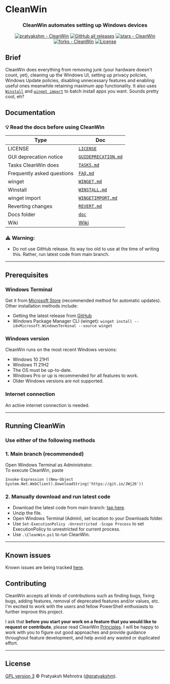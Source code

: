 # CleanWin
<h3 align ="center">CleanWin automates setting up Windows devices</h3>
<p align="center">
<a href="https://github.com/pratyakshm/CleanWin#running-cleanwin"><img src="https://img.shields.io/static/v1?label=pratyakshm&message=CleanWin&color=blue&logo=github" alt="pratyakshm - CleanWin"></a>
<a href="https://github.com/pratyakshm/CleanWin"><img alt="GitHub all releases" src="https://img.shields.io/github/downloads/pratyakshm/CleanWin/total?color=blue"></a>
<a href="https://github.com/pratyakshm/CleanWin"><img src="https://img.shields.io/github/stars/pratyakshm/CleanWin?style=social" alt="stars - CleanWin"></a>
<a href="https://github.com/pratyakshm/CleanWin"><img src="https://img.shields.io/github/forks/pratyakshm/CleanWin?style=social" alt="forks - CleanWin"></a>
<a href="#license"><img src="https://img.shields.io/badge/License-GPL_v3-blue" alt="License"></a>
</p>

## Brief
CleanWin does everything from removing junk (your hardware doesn't count, yet), cleaning up the Windows UI, setting up privacy policies, Windows Update policies, disabling unnecessary features and enabling useful ones meanwhile retaining maximum app functionality. It also uses [`Winstall`](https://github.com/pratyakshm/CleanWin/blob/main/doc/WINSTALL.md) and [`winget import`](https://docs.microsoft.com/en-us/windows/package-manager/winget/import) to batch install apps you want. Sounds pretty cool, eh?

## Documentation
### 💡 Read the docs before using CleanWin

| Type | Doc | 
|--------------|--------|
| LICENSE | [`LICENSE`](https://github.com/pratyakshm/CleanWin/blob/main/LICENSE) |
| GUI deprecation notice | [`GUIDEPRECATION.md`](https://github.com/pratyakshm/CleanWin/blob/main/doc/GUIDEPRECATION.md) |
| Tasks CleanWin does | [`TASKS.md`](https://github.com/pratyakshm/CleanWin/blob/main/doc/TASKS.md) |
| Frequently asked questions | [`FAQ.md`](https://github.com/pratyakshm/CleanWin/blob/main/doc/FAQ.md) |
| winget | [`WINGET.md`](https://github.com/pratyakshm/CleanWin/blob/main/doc/WINGET.md) |
| Winstall | [`WINSTALL.md`](https://github.com/pratyakshm/CleanWin/blob/main/doc/WINSTALL.md) |
| winget import | [`WINGETIMPORT.md`](https://github.com/pratyakshm/CleanWin/blob/main/doc/WINGETIMPORT.md) |
| Reverting changes | [`REVERT.md`](https://github.com/pratyakshm/CleanWin/blob/main/doc/REVERT.md) |
| Docs folder | [`doc`](https://github.com/pratyakshm/CleanWin/tree/main/doc) |
| Wiki | [Wiki](https://github.com/pratyakshm/CleanWin/wiki) | 

### ⚠️ Warning:
- Do not use GitHub release. Its way too old to use at the time of writing this. Rather, run latest code from main branch.
***

## Prerequisites
### Windows Terminal  
Get it from [Microsoft Store](https://www.microsoft.com/store/productId/9N0DX20HK701) (recommended method for automatic updates).  
Other installation methods include: 
   - Getting the latest release from [GitHub](https://github.com/microsoft/terminal/releases)
   - Windows Package Manager CLI (winget): ``winget install --id=Microsoft.WindowsTerminal --source winget``   
### Windows version
CleanWin runs on the most recent Windows versions:
- Windows 10 21H1 
- Windows 11 21H2  
- The OS must be up-to-date.  
- Windows Pro or up is recommended for all features to work.   
- Older Windows versions are not supported.  
### Internet connection
An active internet connection is needed.
***

## Running CleanWin
### Use either of the following methods
### 1. Main branch (recommended)
Open Windows Terminal as Administrator.  
To execute CleanWin, paste  
```
Invoke-Expression ((New-Object System.Net.WebClient).DownloadString('https://git.io/JWj26'))
```

### 2. Manually download and run latest code
- Download the latest code from main branch: [tap here](https://github.com/pratyakshm/CleanWin/archive/refs/heads/main.zip).
- Unzip the file.
- Open Windows Terminal (Admin), set location to your Downloads folder.
- Use `Set-ExecutionPolicy -Unrestricted -Scope Process` to set ExecutionPolicy to unrestricted for current process.
- Use `.\CleanWin.ps1` to run CleanWin.  

***

## Known issues
Known issues are being tracked [here](https://github.com/pratyakshm/CleanWin/issues/16).  

## Contributing 
CleanWin accepts all kinds of contributions such as finding bugs, fixing bugs, adding features, removal of deprecated features and/or values, etc. I'm excited to work with the users and fellow PowerShell enthusiasts to further improve this project.

I ask that **before you start your work on a feature that you would like to request or contribute**, please read CleanWin [Principles](https://github.com/pratyakshm/CleanWin/wiki/Principles). I will be happy to work with you to figure out good approaches and provide guidance throughout feature development, and help avoid any wasted or duplicated effort.

***

## License
[GPL version 3](https://github.com/pratyakshm/CleanWin/blob/main/LICENSE) ©️ Pratyaksh Mehrotra ([@pratyakshm](https://github.com/pratyakshm)).
